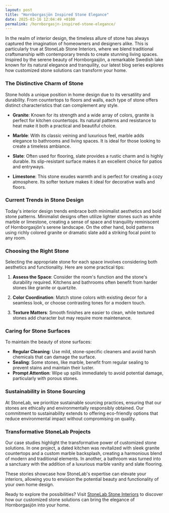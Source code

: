 ```yaml
---
layout: post
title: "Hornborgasjön Inspired Stone Elegance"
date: 2025-03-16 12:04:49 +0100
permalink: /hornborgasjn-inspired-stone-elegance/
---
```



In the realm of interior design, the timeless allure of stone has always captured the imagination of homeowners and designers alike. This is particularly true at StoneLab Stone Interiors, where we blend traditional craftsmanship with contemporary trends to create stunning living spaces. Inspired by the serene beauty of Hornborgasjön, a remarkable Swedish lake known for its natural elegance and tranquility, our latest blog series explores how customized stone solutions can transform your home.

### The Distinctive Charm of Stone

Stone holds a unique position in home design due to its versatility and durability. From countertops to floors and walls, each type of stone offers distinct characteristics that can complement any style.

- **Granite**: Known for its strength and a wide array of colors, granite is perfect for kitchen countertops. Its natural patterns and resistance to heat make it both a practical and beautiful choice.
  
- **Marble**: With its classic veining and luxurious feel, marble adds elegance to bathrooms and living spaces. It is ideal for those looking to create a timeless ambiance.
  
- **Slate**: Often used for flooring, slate provides a rustic charm and is highly durable. Its slip-resistant surface makes it an excellent choice for patios and entryways.
  
- **Limestone**: This stone exudes warmth and is perfect for creating a cozy atmosphere. Its softer texture makes it ideal for decorative walls and floors.
  
### Current Trends in Stone Design

Today's interior design trends embrace both minimalist aesthetics and bold stone patterns. Minimalist designs often utilize lighter stones such as white marble or limestone, creating a sense of space and tranquility reminiscent of Hornborgasjön's serene landscape. On the other hand, bold patterns using richly colored granite or dramatic slate add a striking focal point to any room.

### Choosing the Right Stone

Selecting the appropriate stone for each space involves considering both aesthetics and functionality. Here are some practical tips:

1. **Assess the Space**: Consider the room's function and the stone's durability required. Kitchens and bathrooms often benefit from harder stones like granite or quartzite.
   
2. **Color Coordination**: Match stone colors with existing decor for a seamless look, or choose contrasting tones for a modern touch.
   
3. **Texture Matters**: Smooth finishes are easier to clean, while textured stones add character but may require more maintenance.

### Caring for Stone Surfaces

To maintain the beauty of stone surfaces:

- **Regular Cleaning**: Use mild, stone-specific cleaners and avoid harsh chemicals that can damage the surface.
- **Sealing**: Some stones, like marble, benefit from regular sealing to prevent stains and maintain their luster.
- **Prompt Attention**: Wipe up spills immediately to avoid potential damage, particularly with porous stones.

### Sustainability in Stone Sourcing

At StoneLab, we prioritize sustainable sourcing practices, ensuring that our stones are ethically and environmentally responsibly obtained. Our commitment to sustainability extends to offering eco-friendly options that reduce environmental impact without compromising on quality.

### Transformative StoneLab Projects

Our case studies highlight the transformative power of customized stone solutions. In one project, a dated kitchen was revitalized with sleek granite countertops and a custom marble backsplash, creating a harmonious blend of modern and traditional elements. In another, a bathroom was turned into a sanctuary with the addition of a luxurious marble vanity and slate flooring.

These stories showcase how StoneLab's expertise can elevate your interiors, allowing you to envision the potential beauty and functionality of your own home design.

Ready to explore the possibilities? Visit [StoneLab Stone Interiors](https://stonelab.se) to discover how our customized stone solutions can bring the elegance of Hornborgasjön into your home.